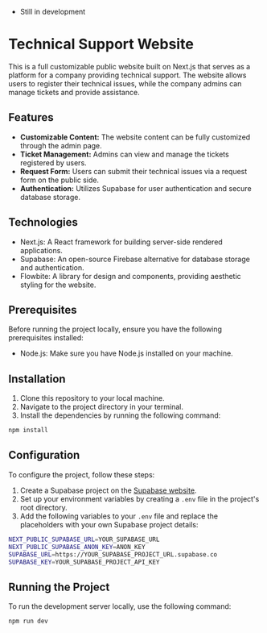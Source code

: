- Still in development

# Technical Support Website

This is a full customizable public website built on Next.js that serves as a platform for a company providing technical support. The website allows users to register their technical issues, while the company admins can manage tickets and provide assistance.

## Features

- **Customizable Content:** The website content can be fully customized through the admin page.
- **Ticket Management:** Admins can view and manage the tickets registered by users.
- **Request Form:** Users can submit their technical issues via a request form on the public side.
- **Authentication:** Utilizes Supabase for user authentication and secure database storage.

## Technologies

- Next.js: A React framework for building server-side rendered applications.
- Supabase: An open-source Firebase alternative for database storage and authentication.
- Flowbite: A library for design and components, providing aesthetic styling for the website.

## Prerequisites

Before running the project locally, ensure you have the following prerequisites installed:

- Node.js: Make sure you have Node.js installed on your machine.

## Installation

1. Clone this repository to your local machine.
2. Navigate to the project directory in your terminal.
3. Install the dependencies by running the following command:

```bash
npm install
```

## Configuration

To configure the project, follow these steps:

1. Create a Supabase project on the [Supabase website](https://supabase.io).
2. Set up your environment variables by creating a `.env` file in the project's root directory.
3. Add the following variables to your `.env` file and replace the placeholders with your own Supabase project details:

```bash
NEXT_PUBLIC_SUPABASE_URL=YOUR_SUPABASE_URL
NEXT_PUBLIC_SUPABASE_ANON_KEY=ANON_KEY
SUPABASE_URL=https://YOUR_SUPABASE_PROJECT_URL.supabase.co
SUPABASE_KEY=YOUR_SUPABASE_PROJECT_API_KEY
```

## Running the Project

To run the development server locally, use the following command:

```bash
npm run dev
```
